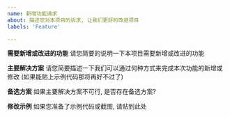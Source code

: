 ```yaml
---
name: 新增功能请求
about: 描述您对本项目的诉求, 让我们更好的改进项目
labels: 'Feature'

---
```


**需要新增或改进的功能**
请您简要的说明一下本项目需要新增或改进的功能

**主要解决方案**
请您简要描述一下我们可以通过何种方式来完成本次功能的新增或修改
(如果能贴上示例代码那将再好不过了)

**备选方案**
如果主要解决方案不可行, 是否存在备选方案?

**修改示例**
如果您准备了示例代码或截图, 请贴到此处
